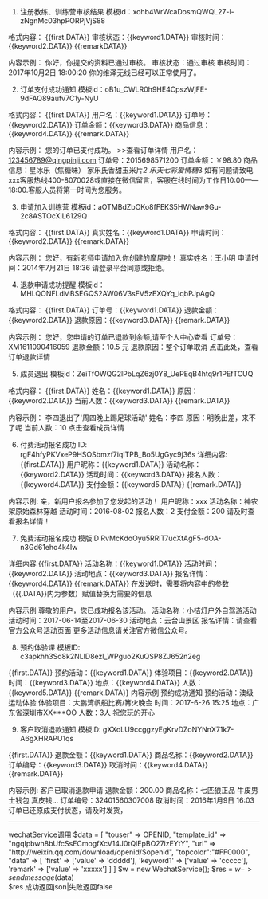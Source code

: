 1. 注册教练、训练营审核结果
模板id：xohb4WrWcaDosmQWQL27-l-zNgnMc03hpPORPjVjS88

格式内容：
{{first.DATA}}
审核状态：{{keyword1.DATA}}
审核时间：{{keyword2.DATA}}
{{remarkDATA}}

内容示例：
你好，你提交的资料已通过审核。
审核状态：通过审核
审核时间：2017年10月2日 18:00:20
你的维泽无线已经可以正常使用了。

2. 订单支付成功通知
模板id：oB1u_CWLR0h9HE4CpszWjFE-9dFAQ89aufv7C1y-NyU

格式内容：
{{first.DATA}}
用户名：{{keyword1.DATA}}
订单号：{{keyword2.DATA}}
订单金额：{{keyword3.DATA}}
商品信息：{{keyword4.DATA}}
{{remark.DATA}}

内容示例：
您的订单已支付成功。 &gt;&gt;查看订单详情
用户名：123456789@qingpinji.com
订单号：2015698571200
订单金额：￥98.80
商品信息：星冰乐（焦糖味）  家乐氏香甜玉米片*2  乐天七彩爱情糖*3
如有问题请致电xxx客服热线400-8070028或直接在微信留言，客服在线时间为工作日10:00——18:00.客服人员将第一时间为您服务。

3. 申请加入训练营
模板id：aOTMBdZbOKo8fFEKS5HWNaw9Gu-2c8ASTOcXlL6129Q

格式内容：
{{first.DATA}}
真实姓名：{{keyword1.DATA}}
申请时间：{{keyword2.DATA}}
{{remark.DATA}}

内容示例：
您好，有新老师申请加入你创建的摩屋啦！
真实姓名：王小明
申请时间：2014年7月21日 18:36
请登录平台同意或拒绝。

4. 退款申请成功提醒
模板id：MHLQONFLdMBSEGQS2AW06V3sFV5zEXQYq_iqbPJpAgQ

格式内容：
{{first.DATA}}
订单号：{{keyword1.DATA}}
退款金额：{{keyword2.DATA}}
退款原因：{{keyword3.DATA}}
{{remark.DATA}}

内容示例：
您好，您申请的订单已退款到余额,请至个人中心查看
订单号：XM1611090416059
退款金额：10.5 元
退款原因：整个订单取消
点击此处，查看订单退款详情

5. 成员退出
模板id：ZeiTfOWQG2lPbLqZ6zj0Y8_UePEqB4htq9r1PEfTCUQ

格式内容：
{{first.DATA}}
姓名：{{keyword1.DATA}}
原因：{{keyword2.DATA}}
当前人数：{{keyword3.DATA}}
{{remark.DATA}}

内容示例：
李四退出了&#39;周四晚上踢足球活动&#39;
姓名：李四
原因：明晚出差，来不了呢
当前人数：10
点击查看成员详情


6. 付费活动报名成功
ID:
rgF4hfyPKVxeP9HSOSbmzf7iqITPB_Bo5UgGyc9j36s
详细内容:
{{first.DATA}}
用户昵称：{{keyword1.DATA}}
活动名称：{{keyword2.DATA}}
活动时间：{{keyword3.DATA}}
报名人数：{{keyword4.DATA}}
支付金额：{{keyword5.DATA}}
{{remark.DATA}}

内容示例:
亲，新用户报名参加了您发起的活动！
用户昵称：xxx
活动名称：神农架原始森林穿越
活动时间：2016-08-02
报名人数：2
支付金额：200
请及时查看报名详情！

7. 免费活动报名成功
模版ID
RvMcKdoOyu5RRlT7ucXtAgF5-dOA-n3Gd61eho4k4lw

详细内容
{{first.DATA}}
活动名称：{{keyword1.DATA}}
活动时间：{{keyword2.DATA}}
活动地点：{{keyword3.DATA}}
报名详情：{{keyword4.DATA}}
{{remark.DATA}}
在发送时，需要将内容中的参数（{{.DATA}}内为参数）赋值替换为需要的信息

内容示例
尊敬的用户，您已成功报名该活动。
活动名称：小桔灯户外自驾游活动
活动时间：2017-06-14至2017-06-30
活动地点：云台山景区
报名详情：请查看官方公众号活动页面
更多活动信息请关注官方微信公众号。

8. 预约体验课
模板ID:
c3apkhh3Sd8k2NLlD8ezl_WPguo2KuQSP8ZJ652n2eg

{{first.DATA}}
预约活动：{{keyword1.DATA}}
体验项目：{{keyword2.DATA}}
时间：{{keyword3.DATA}}
地点：{{keyword4.DATA}}
人数：{{keyword5.DATA}}
{{remark.DATA}}
内容示例
预约成功通知
预约活动：澳级运动体验
体验项目：大鹏湾帆船比赛/篝火晚会
时间：2017-6-26 15:25
地点：广东省深圳市XX***OO
人数：3人
祝您玩的开心




9. 客户取消退款通知
模板ID:
gXXoLU9ccggzyEgKrvDZoNYNnX71k7-A6gXHRAPU1qs

{{first.DATA}}
退款金额：{{keyword1.DATA}}
商品名称：{{keyword2.DATA}}
订单编号：{{keyword3.DATA}}
取消时间：{{keyword4.DATA}}
{{remark.DATA}}

内容示例:
客户已取消退款申请
退款金额：200.00
商品名称：七匹狼正品 牛皮男士钱包 真皮钱…
订单编号：32401560307008
取消时间：2016年1月9日 16:03
订单已还原成支付状态，请及时发货，









***
wechatService调用
$data = [
	"touser" => OPENID,
	"template_id" => "ngqIpbwh8bUfcSsECmogfXcV14J0tQlEpBO27izEYtY",
	"url" => "http://weixin.qq.com/download/openid/$openid",
	"topcolor":"#FF0000",
	"data" => [
		'first' => ['value' => 'ddddd'],
		'keyword1' => ['value' => 'ccccc'],
		'remark' => ['value' => 'xxxxx']
	]
]
$w = new WechatService();
$res = $w->sendmessage($data)			
$res 成功返回json|失败返回false




